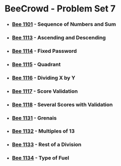 # BeeCrowd - Problem Set 7

- ### [Bee 1101](https://judge.beecrowd.com/en/problems/view/1101) - Sequence of Numbers and Sum

- ### [Bee 1113](https://judge.beecrowd.com/en/problems/view/1113) - Ascending and Descending

- ### [Bee 1114](https://judge.beecrowd.com/en/problems/view/1114) - Fixed Password

- ### [Bee 1115](https://judge.beecrowd.com/en/problems/view/1115) - Quadrant

- ### [Bee 1116](https://judge.beecrowd.com/en/problems/view/1116) - Dividing X by Y

- ### [Bee 1117](https://judge.beecrowd.com/en/problems/view/1117) - Score Validation

- ### [Bee 1118](https://judge.beecrowd.com/en/problems/view/1118) - Several Scores with Validation

- ### [Bee 1131](https://judge.beecrowd.com/en/problems/view/1131) - Grenais

- ### [Bee 1132](https://judge.beecrowd.com/en/problems/view/1132) - Multiples of 13

- ### [Bee 1133](https://judge.beecrowd.com/en/problems/view/1133) - Rest of a Division

- ### [Bee 1134](https://judge.beecrowd.com/en/problems/view/1134) - Type of Fuel